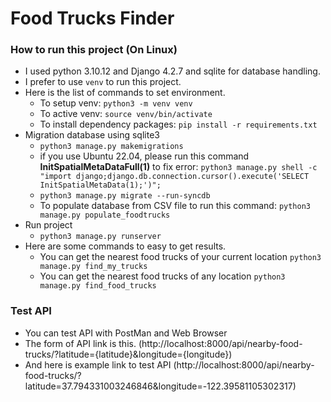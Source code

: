 # Food Trucks Finder

<h3>How to run this project (On Linux)</h3>

- I used python 3.10.12 and Django 4.2.7 and sqlite for database handling.
- I prefer to use `venv` to run this project.
- Here is the list of commands to set environment.
	- To setup venv: `python3 -m venv venv`
	- To active venv: `source venv/bin/activate`
	- To install dependency packages: `pip install -r requirements.txt`
- Migration database using sqlite3
	- `python3 manage.py makemigrations`
	- if you use Ubuntu 22.04, please run this command <b>InitSpatialMetaDataFull(1)</b>  to fix error: `python3 manage.py shell -c "import django;django.db.connection.cursor().execute('SELECT InitSpatialMetaData(1);')";`
	- `python3 manage.py migrate --run-syncdb`
	- To populate database from CSV file to run this command: `python3 manage.py populate_foodtrucks`
- Run project
	- `python3 manage.py runserver`
- Here are some commands to easy to get results.
	- You can get the nearest food trucks of your current location `python3 manage.py find_my_trucks`
	- You can get the nearest food trucks of any location `python3 manage.py find_food_trucks`

<h3>
	Test API
</h3>

- You can test API with PostMan and Web Browser
- The form of API link is this. (http://localhost:8000/api/nearby-food-trucks/?latitude={latitude}&longitude={longitude}) 
- And here is example link to test API (http://localhost:8000/api/nearby-food-trucks/?latitude=37.794331003246846&longitude=-122.39581105302317)

